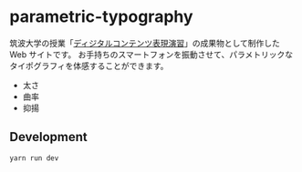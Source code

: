 # parametric-typography

筑波大学の授業「[ディジタルコンテンツ表現演習](https://digicon.mast.tsukuba.ac.jp/)」の成果物として制作した Web サイトです。
お手持ちのスマートフォンを振動させて、パラメトリックなタイポグラフィを体感することができます。

- 太さ
- 曲率
- 抑揚

## Development

```
yarn run dev
```

